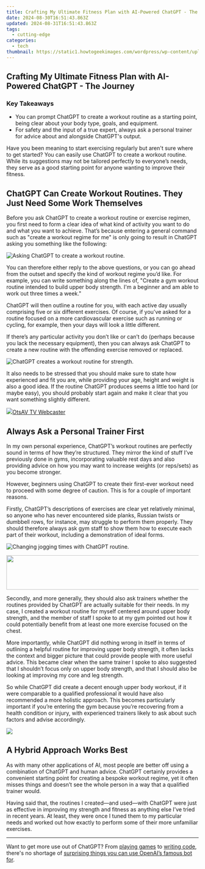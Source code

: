 ```yaml
---
title: Crafting My Ultimate Fitness Plan with AI-Powered ChatGPT - The Journey
date: 2024-08-30T16:51:43.863Z
updated: 2024-08-31T16:51:43.863Z
tags:
  - cutting-edge
categories:
  - tech
thumbnail: https://static1.howtogeekimages.com/wordpress/wp-content/uploads/2024/04/chatgpt-logo-centered-and-in-the-background-a-laptop-on-the-floor-of-a-gym-and-workout-equipment-around-it.jpg
---
```


## Crafting My Ultimate Fitness Plan with AI-Powered ChatGPT - The Journey

### Key Takeaways

* You can prompt ChatGPT to create a workout routine as a starting point, being clear about your body type, goals, and equipment.
* For safety and the input of a true expert, always ask a personal trainer for advice about and alongside ChatGPT's output.

 Have you been meaning to start exercising regularly but aren't sure where to get started? You can easily use ChatGPT to create a workout routine. While its suggestions may not be tailored perfectly to everyone’s needs, they serve as a good starting point for anyone wanting to improve their fitness.

##  ChatGPT Can Create Workout Routines. They Just Need Some Work Themselves

 Before you ask ChatGPT to create a workout routine or exercise regimen, you first need to form a clear idea of what kind of activity you want to do and what you want to achieve. That’s because entering a general command such as "create a workout regime for me" is only going to result in ChatGPT asking you something like the following:

![Asking ChatGPT to create a workout routine.](https://static1.howtogeekimages.com/wordpress/wp-content/uploads/2024/04/asking-chatgpt-to-create-a-workout-routine.png) 

 You can therefore either reply to the above questions, or you can go ahead from the outset and specify the kind of workout regime you’d like. For example, you can write something along the lines of, "Create a gym workout routine intended to build upper body strength. I'm a beginner and am able to work out three times a week."

 ChatGPT will then outline a routine for you, with each active day usually comprising five or six different exercises. Of course, if you’ve asked for a routine focused on a more cardiovascular exercise such as running or cycling, for example, then your days will look a little different.

 If there’s any particular activity you don’t like or can’t do (perhaps because you lack the necessary equipment), then you can always ask ChatGPT to create a new routine with the offending exercise removed or replaced.

![ChatGPT creates a workout routine for strength.](https://static1.howtogeekimages.com/wordpress/wp-content/uploads/2024/04/chatgpt-creates-a-workout-routine-for-strength.png) 

 It also needs to be stressed that you should make sure to state how experienced and fit you are, while providing your age, height and weight is also a good idea. If the routine ChatGPT produces seems a little too hard (or maybe easy), you should probably start again and make it clear that you want something slightly different.

<!-- affiliate ads begin -->
<a href="https://otszone.ots7.com/order/checkout.php?PRODS=4713324&QTY=1&AFFILIATE=108875&CART=1"><img src="https://green.ots7.com/screenshots/OtsAV/OtsAVTV1.90-300x188.jpg" border="0">OtsAV TV Webcaster</a>
<!-- affiliate ads end -->
##  Always Ask a Personal Trainer First

 In my own personal experience, ChatGPT’s workout routines are perfectly sound in terms of how they’re structured. They mirror the kind of stuff I’ve previously done in gyms, incorporating valuable rest days and also providing advice on how you may want to increase weights (or reps/sets) as you become stronger.

 However, beginners using ChatGPT to create their first-ever workout need to proceed with some degree of caution. This is for a couple of important reasons.

 Firstly, ChatGPT’s descriptions of exercises are clear yet relatively minimal, so anyone who has never encountered side planks, Russian twists or dumbbell rows, for instance, may struggle to perform them properly. They should therefore always ask gym staff to show them how to execute each part of their workout, including a demonstration of ideal forms.

![Changing jogging times with ChatGPT routine.](https://static1.howtogeekimages.com/wordpress/wp-content/uploads/2024/04/changing-jogging-times-with-chatgpt-routine.png) 

<!-- affiliate ads begin -->
<a href="https://mindmanager.sjv.io/c/5597632/1787667/20231" target="_top" id="1787667"><img src="//a.impactradius-go.com/display-ad/20231-1787667" border="0" alt="" width="728" height="90"/></a><img height="0" width="0" src="https://imp.pxf.io/i/5597632/1787667/20231" style="position:absolute;visibility:hidden;" border="0" />
<!-- affiliate ads end -->
 Secondly, and more generally, they should also ask trainers whether the routines provided by ChatGPT are actually suitable for their needs. In my case, I created a workout routine for myself centered around upper body strength, and the member of staff I spoke to at my gym pointed out how it could potentially benefit from at least one more exercise focused on the chest.

 More importantly, while ChatGPT did nothing wrong in itself in terms of outlining a helpful routine for improving upper body strength, it often lacks the context and bigger picture that could provide people with more useful advice. This became clear when the same trainer I spoke to also suggested that I shouldn’t focus only on upper body strength, and that I should also be looking at improving my core and leg strength.

 So while ChatGPT did create a decent enough upper body workout, if it were comparable to a qualified professional it would have also recommended a more holistic approach. This becomes particularly important if you’re entering the gym because you’re recovering from a health condition or injury, with experienced trainers likely to ask about such factors and advise accordingly.

<!-- affiliate ads begin -->
<a href="https://shop.mondly.com/affiliate.php?ACCOUNT=ATISTUDI&AFFILIATE=108875&PATH=https%3A%2F%2Fwww.mondly.com%3FAFFILIATE%3D108875%26RESOURCE%3D%2BEducational%2B970x90%2B"><img src="https://secure.avangate.com/images/merchant/69c418c33ec2e1a4267fa9bb77fa1428/educational-970x90.gif" border="0"></a>
<!-- affiliate ads end -->
##  A Hybrid Approach Works Best

 As with many other applications of AI, most people are better off using a combination of ChatGPT and human advice. ChatGPT certainly provides a convenient starting point for creating a bespoke workout regime, yet it often misses things and doesn’t see the whole person in a way that a qualified trainer would.

 Having said that, the routines I created—and used—with ChatGPT were just as effective in improving my strength and fitness as anything else I’ve tried in recent years. At least, they were once I tuned them to my particular needs and worked out how exactly to perform some of their more unfamiliar exercises.

---

 Want to get more use out of ChatGPT? From [playing games](https://howto.techidaily.com/how-to-fix-part-of-the-touch-screen-not-working-on-infinix-note-30i-drfone-by-drfone-fix-android-problems-fix-android-problems/) to [writing code](https://apple-account.techidaily.com/top-notch-solutions-for-disabled-apple-id-on-apple-iphone-15-making-it-possible-by-drfone-ios/), there's no shortage of [surprising things you can use OpenAI’s famous bot for](https://facebook-clips.techidaily.com/updated-achieve-higher-interactions-mastering-the-art-of-square-videos-for-2024/).

<ins class="adsbygoogle"
     style="display:block"
     data-ad-format="autorelaxed"
     data-ad-client="ca-pub-7571918770474297"
     data-ad-slot="1223367746"></ins>



<ins class="adsbygoogle"
     style="display:block"
     data-ad-client="ca-pub-7571918770474297"
     data-ad-slot="8358498916"
     data-ad-format="auto"
     data-full-width-responsive="true"></ins>


